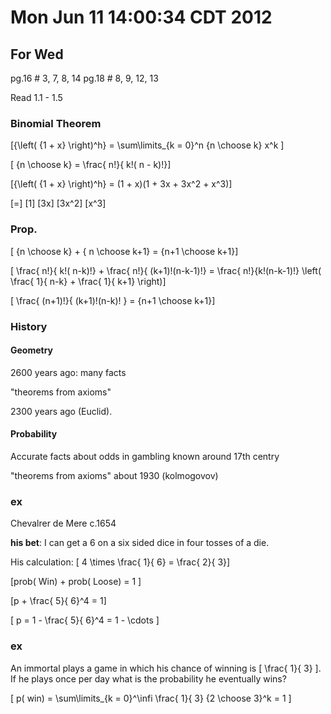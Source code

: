 # Mon Jun 11 14:00:34 CDT 2012

## For Wed
pg.16 # 3, 7, 8, 14
pg.18 # 8, 9, 12, 13

Read 1.1 - 1.5

### Binomial Theorem
\[{\left( {1 + x} \right)^h} = \sum\limits_{k = 0}^n {n \choose k} x^k \]

\[ {n \choose k} = \frac{ n!}{ k!( n - k)!}\]

\[{\left( {1 + x} \right)^h} = (1 + x)(1 + 3x + 3x^2 + x^3)\]

\[=\] \[1\] \[3x\] \[3x^2\] \[x^3\]


### Prop. 
\[ {n \choose k} + { n \choose k+1} = {n+1 \choose k+1}\]

\[ \frac{ n!}{ k!( n-k)!} + \frac{ n!}{ (k+1)!(n-k-1)!} 
= \frac{ n!}{k!(n-k-1)!} \left( \frac{ 1}{ n-k} + \frac{ 1}{ k+1} \right)\]

\[ \frac{ (n+1)!}{ (k+1)!(n-k)! } = {n+1 \choose k+1}\]

### History

#### Geometry
2600 years ago: many facts

"theorems from axioms"

2300 years ago (Euclid).

#### Probability

Accurate facts about odds in gambling known around 17th centry

"theorems from axioms" about 1930 (kolmogovov)


### ex

Chevalrer de Mere c.1654

__his bet__: I can get a 6 on a six sided dice in four tosses of a die.

His calculation: \[ 4 \times \frac{ 1}{ 6} = \frac{ 2}{ 3}\]

\[prob( Win) + prob( Loose) = 1 \]

\[p + \frac{ 5}{ 6}^4 = 1\]

\[ p = 1 - \frac{ 5}{ 6}^4 = 1 - \cdots \]

### ex

An immortal plays a game in which his chance of winning is \[ \frac{ 1}{ 3} \].
If he plays once per day what is the probability he eventually wins?

\[ p( win) = \sum\limits_{k = 0}^\infi \frac{ 1}{ 3} {2 \choose 3}^k = 1 \]
